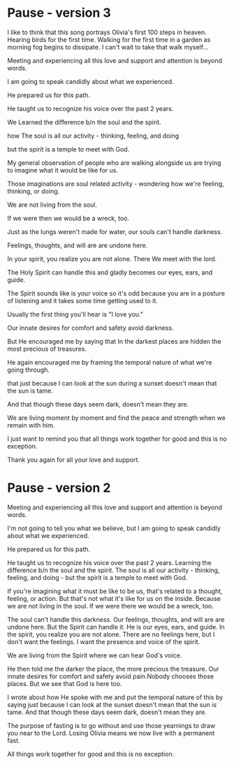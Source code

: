 # Pause - version 3

I like to think that this song portrays Olivia's first 100 steps in heaven. Hearing birds for the first time. Walking for the first time in a garden as morning fog begins to dissipate. I can't wait to take that walk myself...

Meeting and experiencing all this love and support and attention is beyond words.

I am going to speak candidly about what we experienced.

He prepared us for this path.

He taught us to recognize his voice over the past 2 years.

We Learned the difference b/n the soul and the spirit.

how The soul is all our activity - thinking, feeling, and doing

but the spirit is a temple to meet with God.

My general observation of people who are walking alongside us are trying to imagine what it would be like for us.

Those imaginations are soul related activity - wondering how we're feeling, thinking, or doing.

We are not living from the soul.

If we were then we would be a wreck, too.

Just as the lungs weren't made for water, our souls can't handle darkness.

Feelings, thoughts, and will are are undone here.

In your spirit, you realize you are not alone. There 
We meet with the lord.

The Holy Spirit can handle this and gladly becomes our eyes, ears, and guide.

The Spirit sounds like is your voice so it's odd because you are in a posture of listening and it takes some time getting used to it.

Usually the first thing you'll hear is "I love you."

Our innate desires for comfort and safety avoid darkness.

But He encouraged me by saying that In the darkest places are hidden the most precious of treasures.

He again encouraged me by framing the temporal nature of what we're going through.

that just because I can look at the sun during a sunset doesn't mean that the sun is tame.

And that though these days seem dark, doesn't mean they are.

We are living moment by moment and find the peace and strength when we remain with him.

I just want to remind you that all things work together for good and this is no exception.

Thank you again for all your love and support.

# Pause - version 2

Meeting and experiencing all this love and support and attention is beyond words.

I'm not going to tell you what we believe, but I am going to speak candidly about what we experienced.

He prepared us for this path.

He taught us to recognize his voice over the past 2 years. Learning the difference b/n the soul and the spirit. The soul is all our activity - thinking, feeling, and doing - but the spirit is a temple to meet with God.

If you're imagining what it must be like to be us, that's related to a thought, feeling, or action. But that's not what it's like for us on the inside. Because we are not living in the soul. If we were there we would be a wreck, too.

The soul can't handle this darkness. Our feelings, thoughts, and will are are undone here. But the Spirit can handle it. He is our eyes, ears, and guide. In the spirit, you realize you are not alone. There are no feelings here, but I don't want the feelings. I want the presence and voice of the spirit.

We are living from the Spirit where we can hear God's voice.

He then told me the darker the place, the more precious the treasure. Our innate desires for comfort and safety avoid pain.Nobody chooses those places. But we see that God is here too.

I wrote about how He spoke with me and put the temporal nature of this by saying just because I can look at the sunset doesn't mean that the sun is tame. And that though these days seem dark, doesn't mean they are.

The purpose of fasting is to go without and use those yearnings to draw you near to the Lord.
Losing Olivia means we now live with a permanent fast.

All things work together for good and this is no exception.

